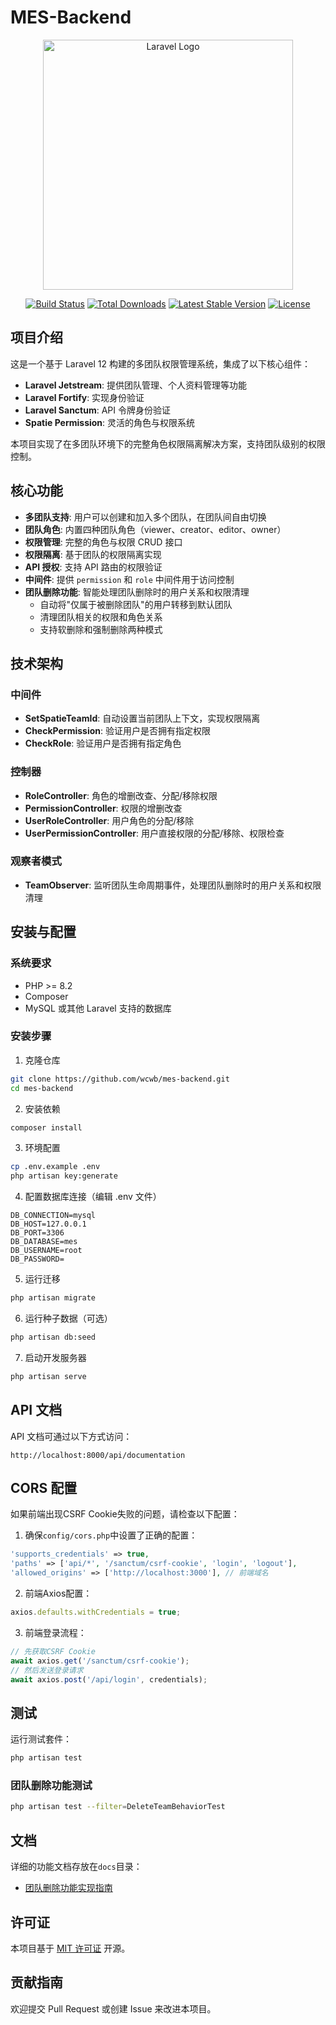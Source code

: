 # MES-Backend

<p align="center">
  <a href="https://laravel.com" target="_blank">
    <img src="https://raw.githubusercontent.com/laravel/art/master/logo-lockup/5%20SVG/2%20CMYK/1%20Full%20Color/laravel-logolockup-cmyk-red.svg" width="400" alt="Laravel Logo">
  </a>
</p>

<p align="center">
  <a href="https://github.com/laravel/framework/actions"><img src="https://github.com/laravel/framework/workflows/tests/badge.svg" alt="Build Status"></a>
  <a href="https://packagist.org/packages/laravel/framework"><img src="https://img.shields.io/packagist/dt/laravel/framework" alt="Total Downloads"></a>
  <a href="https://packagist.org/packages/laravel/framework"><img src="https://img.shields.io/packagist/v/laravel/framework" alt="Latest Stable Version"></a>
  <a href="https://packagist.org/packages/laravel/framework"><img src="https://img.shields.io/packagist/l/laravel/framework" alt="License"></a>
</p>

## 项目介绍

这是一个基于 Laravel 12 构建的多团队权限管理系统，集成了以下核心组件：

- **Laravel Jetstream**: 提供团队管理、个人资料管理等功能
- **Laravel Fortify**: 实现身份验证
- **Laravel Sanctum**: API 令牌身份验证
- **Spatie Permission**: 灵活的角色与权限系统

本项目实现了在多团队环境下的完整角色权限隔离解决方案，支持团队级别的权限控制。

## 核心功能

- **多团队支持**: 用户可以创建和加入多个团队，在团队间自由切换
- **团队角色**: 内置四种团队角色（viewer、creator、editor、owner）
- **权限管理**: 完整的角色与权限 CRUD 接口
- **权限隔离**: 基于团队的权限隔离实现
- **API 授权**: 支持 API 路由的权限验证
- **中间件**: 提供 `permission` 和 `role` 中间件用于访问控制
- **团队删除功能**: 智能处理团队删除时的用户关系和权限清理
  - 自动将"仅属于被删除团队"的用户转移到默认团队
  - 清理团队相关的权限和角色关系
  - 支持软删除和强制删除两种模式

## 技术架构

### 中间件

- **SetSpatieTeamId**: 自动设置当前团队上下文，实现权限隔离
- **CheckPermission**: 验证用户是否拥有指定权限
- **CheckRole**: 验证用户是否拥有指定角色

### 控制器

- **RoleController**: 角色的增删改查、分配/移除权限
- **PermissionController**: 权限的增删改查
- **UserRoleController**: 用户角色的分配/移除
- **UserPermissionController**: 用户直接权限的分配/移除、权限检查

### 观察者模式

- **TeamObserver**: 监听团队生命周期事件，处理团队删除时的用户关系和权限清理

## 安装与配置

### 系统要求

- PHP >= 8.2
- Composer
- MySQL 或其他 Laravel 支持的数据库

### 安装步骤

1. 克隆仓库
```bash
git clone https://github.com/wcwb/mes-backend.git
cd mes-backend
```

2. 安装依赖
```bash
composer install
```

3. 环境配置
```bash
cp .env.example .env
php artisan key:generate
```

4. 配置数据库连接（编辑 .env 文件）
```
DB_CONNECTION=mysql
DB_HOST=127.0.0.1
DB_PORT=3306
DB_DATABASE=mes
DB_USERNAME=root
DB_PASSWORD=
```

5. 运行迁移
```bash
php artisan migrate
```

6. 运行种子数据（可选）
```bash
php artisan db:seed
```

7. 启动开发服务器
```bash
php artisan serve
```

## API 文档

API 文档可通过以下方式访问：

```
http://localhost:8000/api/documentation
```

## CORS 配置

如果前端出现CSRF Cookie失败的问题，请检查以下配置：

1. 确保`config/cors.php`中设置了正确的配置：
```php
'supports_credentials' => true,
'paths' => ['api/*', '/sanctum/csrf-cookie', 'login', 'logout'],
'allowed_origins' => ['http://localhost:3000'], // 前端域名
```

2. 前端Axios配置：
```javascript
axios.defaults.withCredentials = true;
```

3. 前端登录流程：
```javascript
// 先获取CSRF Cookie
await axios.get('/sanctum/csrf-cookie');
// 然后发送登录请求
await axios.post('/api/login', credentials);
```

## 测试

运行测试套件：

```bash
php artisan test
```

### 团队删除功能测试

```bash
php artisan test --filter=DeleteTeamBehaviorTest
```

## 文档

详细的功能文档存放在`docs`目录：

- [团队删除功能实现指南](docs/team-deletion-guide.md)

## 许可证

本项目基于 [MIT 许可证](LICENSE) 开源。

## 贡献指南

欢迎提交 Pull Request 或创建 Issue 来改进本项目。
